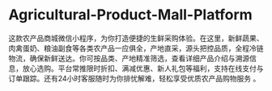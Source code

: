 # Agricultural-Product-Mall-Platform
这款农产品商城微信小程序，为你打造便捷的生鲜采购体验。在这里，新鲜蔬果、肉禽蛋奶、粮油副食等各类农产品一应俱全，产地直采，源头把控品质，全程冷链物流，确保新鲜送达。你可按品类、产地精准筛选，查看详细产品介绍与溯源信息，放心选购。平台常推限时折扣、满减优惠、新人礼包等福利，支持在线支付与订单跟踪。还有24小时客服随时为你排忧解难，轻松享受优质农产品购物服务 。 
